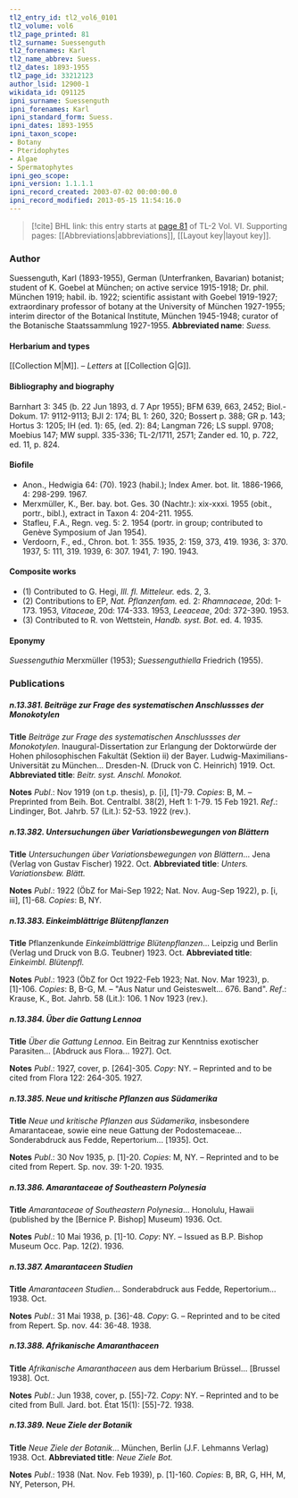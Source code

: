 ```yaml
---
tl2_entry_id: tl2_vol6_0101
tl2_volume: vol6
tl2_page_printed: 81
tl2_surname: Suessenguth
tl2_forenames: Karl
tl2_name_abbrev: Suess.
tl2_dates: 1893-1955
tl2_page_id: 33212123
author_lsid: 12900-1
wikidata_id: Q91125
ipni_surname: Suessenguth
ipni_forenames: Karl
ipni_standard_form: Suess.
ipni_dates: 1893-1955
ipni_taxon_scope: 
- Botany
- Pteridophytes
- Algae
- Spermatophytes
ipni_geo_scope: 
ipni_version: 1.1.1.1
ipni_record_created: 2003-07-02 00:00:00.0
ipni_record_modified: 2013-05-15 11:54:16.0
---
```



> [!cite] BHL link: this entry starts at [page 81](https://www.biodiversitylibrary.org/page/33212123) of TL-2 Vol. VI.
> Supporting pages: [[Abbreviations|abbreviations]], [[Layout key|layout key]].

### Author

Suessenguth, Karl (1893-1955), German (Unterfranken, Bavarian) botanist; student of K. Goebel at München; on active service 1915-1918; Dr. phil. München 1919; habil. ib. 1922; scientific assistant with Goebel 1919-1927; extraordinary professor of botany at the University of München 1927-1955; interim director of the Botanical Institute, München 1945-1948; curator of the Botanische Staatssammlung 1927-1955. 
**Abbreviated name**: *Suess.*

#### Herbarium and types

[[Collection M|M]]. – *Letters* at [[Collection G|G]].

#### Bibliography and biography

Barnhart 3: 345 (b. 22 Jun 1893, d. 7 Apr 1955); BFM 639, 663, 2452; Biol.-Dokum. 17: 9112-9113; BJI 2: 174; BL 1: 260, 320; Bossert p. 388; GR p. 143; Hortus 3: 1205; IH (ed. 1): 65, (ed. 2): 84; Langman 726; LS suppl. 9708; Moebius 147; MW suppl. 335-336; TL-2/1711, 2571; Zander ed. 10, p. 722, ed. 11, p. 824.

#### Biofile

- Anon., Hedwigia 64: (70). 1923 (habil.); Index Amer. bot. lit. 1886-1966, 4: 298-299. 1967.
- Merxmüller, K., Ber. bay. bot. Ges. 30 (Nachtr.): xix-xxxi. 1955 (obit., portr., bibl.), extract in Taxon 4: 204-211. 1955.
- Stafleu, F.A., Regn. veg. 5: 2. 1954 (portr. in group; contributed to Genève Symposium of Jan 1954).
- Verdoorn, F., ed., Chron. bot. 1: 355. 1935, 2: 159, 373, 419. 1936, 3: 370. 1937, 5: 111, 319. 1939, 6: 307. 1941, 7: 190. 1943.

#### Composite works

- (1) Contributed to G. Hegi, *Ill. fl. Mitteleur.* eds. 2, 3.
- (2) Contributions to EP, *Nat. Pflanzenfam.* ed. 2: *Rhamnaceae*, 20d: 1-173. 1953, *Vitaceae*, 20d: 174-333. 1953, *Leeaceae*, 20d: 372-390. 1953.
- (3) Contributed to R. von Wettstein, *Handb. syst. Bot.* ed. 4. 1935.

#### Eponymy

*Suessenguthia* Merxmüller (1953); *Suessenguthiella* Friedrich (1955).

### Publications

##### n.13.381. Beiträge zur Frage des systematischen Anschlussses der Monokotylen

**Title**
*Beiträge zur Frage des systematischen Anschlussses der Monokotylen*. Inaugural-Dissertation zur Erlangung der Doktorwürde der Hohen philosophischen Fakultät (Sektion ii) der Bayer. Ludwig-Maximilians-Universität zu München... Dresden-N. (Druck von C. Heinrich) 1919. Oct.
**Abbreviated title**: *Beitr. syst. Anschl. Monokot.*

**Notes**
*Publ*.: Nov 1919 (on t.p. thesis), p. \[i\], \[1\]-79. *Copies*: B, M. – Preprinted from Beih. Bot. Centralbl. 38(2), Heft 1: 1-79. 15 Feb 1921.
*Ref*.: Lindinger, Bot. Jahrb. 57 (Lit.): 52-53. 1922 (rev.).

##### n.13.382. Untersuchungen über Variationsbewegungen von Blättern

**Title**
*Untersuchungen über Variationsbewegungen von Blättern*... Jena (Verlag von Gustav Fischer) 1922. Oct.
**Abbreviated title**: *Unters. Variationsbew. Blätt.*

**Notes**
*Publ*.: 1922 (ÖbZ for Mai-Sep 1922; Nat. Nov. Aug-Sep 1922), p. \[i, iii\], \[1\]-68. *Copies*: B, NY.

##### n.13.383. Einkeimblättrige Blütenpflanzen

**Title**
Pflanzenkunde *Einkeimblättrige Blütenpflanzen*... Leipzig und Berlin (Verlag und Druck von B.G. Teubner) 1923. Oct.
**Abbreviated title**: *Einkeimbl. Blütenpfl.*

**Notes**
*Publ*.: 1923 (ÖbZ for Oct 1922-Feb 1923; Nat. Nov. Mar 1923), p. \[1\]-106. *Copies*: B, B-G, M. – "Aus Natur und Geisteswelt... 676. Band".
*Ref*.: Krause, K., Bot. Jahrb. 58 (Lit.): 106. 1 Nov 1923 (rev.).

##### n.13.384. Über die Gattung Lennoa

**Title**
*Über die Gattung Lennoa*. Ein Beitrag zur Kenntniss exotischer Parasiten... \[Abdruck aus Flora... 1927\]. Oct.

**Notes**
*Publ*.: 1927, cover, p. \[264\]-305. *Copy*: NY. – Reprinted and to be cited from Flora 122: 264-305. 1927.

##### n.13.385. Neue und kritische Pflanzen aus Südamerika

**Title**
*Neue und kritische Pflanzen aus Südamerika*, insbesondere Amarantaceae, sowie eine neue Gattung der Podostemaceae... Sonderabdruck aus Fedde, Repertorium... \[1935\]. Oct.

**Notes**
*Publ*.: 30 Nov 1935, p. \[1\]-20. *Copies*: M, NY. – Reprinted and to be cited from Repert. Sp. nov. 39: 1-20. 1935.

##### n.13.386. Amarantaceae of Southeastern Polynesia

**Title**
*Amarantaceae of Southeastern Polynesia*... Honolulu, Hawaii (published by the \[Bernice P. Bishop\] Museum) 1936. Oct.

**Notes**
*Publ*.: 10 Mai 1936, p. \[1\]-10. *Copy*: NY. – Issued as B.P. Bishop Museum Occ. Pap. 12(2). 1936.

##### n.13.387. Amarantaceen Studien

**Title**
*Amarantaceen Studien*... Sonderabdruck aus Fedde, Repertorium... 1938. Oct.

**Notes**
*Publ*.: 31 Mai 1938, p. \[36\]-48. *Copy*: G. – Reprinted and to be cited from Repert. Sp. nov. 44: 36-48. 1938.

##### n.13.388. Afrikanische Amaranthaceen

**Title**
*Afrikanische Amaranthaceen* aus dem Herbarium Brüssel... \[Brussel 1938\]. Oct.

**Notes**
*Publ*.: Jun 1938, cover, p. \[55\]-72. *Copy*: NY. – Reprinted and to be cited from Bull. Jard. bot. État 15(1): \[55\]-72. 1938.

##### n.13.389. Neue Ziele der Botanik

**Title**
*Neue Ziele der Botanik*... München, Berlin (J.F. Lehmanns Verlag) 1938. Oct.
**Abbreviated title**: *Neue Ziele Bot.*

**Notes**
*Publ*.: 1938 (Nat. Nov. Feb 1939), p. \[1\]-160. *Copies*: B, BR, G, HH, M, NY, Peterson, PH.

